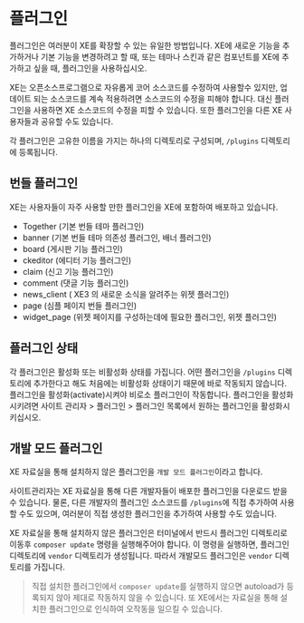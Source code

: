 # 플러그인

플러그인은 여러분이 XE를 확장할 수 있는 유일한 방법입니다. XE에 새로운 기능을 추가하거나 기본 기능을 변경하려고 할 때, 또는 테마나 스킨과 같은 컴포넌트를 XE에 추가하고 싶을 때, 플러그인을 사용하십시오.

XE는 오픈소스프로그램으로 자유롭게 코어 소스코드를 수정하여 사용할수 있지만, 업데이트 되는 소스코드를 계속 적용하려면 소스코드의 수정을 피해야 합니다. 대신 플러그인을 사용하면 XE 소스코드의 수정을 피할 수 있습니다. 또한 플러그인을 다른 XE 사용자들과 공유할 수도 있습니다.

각 플러그인은 고유한 이름을 가지는 하나의 디렉토리로 구성되며, `/plugins` 디렉토리에 등록됩니다.

## 번들 플러그인

XE는 사용자들이 자주 사용할 만한 플러그인을 XE에 포함하여 배포하고 있습니다.

* Together (기본 번들 테마 플러그인)
* banner (기본 번들 테마 의존성 플러그인, 배너 플러그인)
* board (게시판 기능 플러그인)
* ckeditor (에디터 기능 플러그인)
* claim (신고 기능 플러그인)
* comment (댓글 기능 플러그인)
* news\_client ( XE3 의 새로운 소식을 알려주는 위젯 플러그인)
* page (심플 페이지 번들 플러그인)
* widget\_page (위젯 페이지를 구성하는데에 필요한 플러그인, 위젯 플러그인)

## 플러그인 상태

각 플러그인은 활성화 또는 비활성화 상태를 가집니다. 어떤 플러그인을 `/plugins` 디렉토리에 추가한다고 해도 처음에는 비활성화 상태이기 때문에 바로 작동되지 않습니다. 플러그인을 활성화\(activate\)시켜야 비로소 플러그인이 작동합니다. 플러그인을 활성화시키려면 사이트 관리자 &gt; 플러그인 &gt; 플러그인 목록에서 원하는 플러그인을 활성화시키십시오.

## 개발 모드 플러그인

XE 자료실을 통해 설치하지 않은 플러그인을 `개발 모드 플러그인`이라고 합니다.

사이트관리자는 XE 자료실을 통해 다른 개발자들이 배포한 플러그인을 다운로드 받을 수 있습니다. 물론, 다른 개발자의 플러그인 소스코드를 `/plugins`에 직접 추가하여 사용할 수도 있으며, 여러분이 직접 생성한 플러그인을 추가하여 사용할 수도 있습니다.

XE 자료실을 통해 설치하지 않은 플러그인은 터미널에서 반드시 플러그인 디렉토리로 이동후 `composer update` 명령을 실행해주어야 합니다. 이 명령을 실행하면, 플러그인 디렉토리에 `vendor` 디렉토리가 생성됩니다. 따라서 개발모드 플러그인은 `vendor` 디렉토리를 가집니다.

> 직접 설치한 플러그인에서 `composer update`를 실행하지 않으면 autoload가 등록되지 않아 제대로 작동하지 않을 수 있습니다. 또 XE에서는 자료실을 통해 설치한 플러그인으로 인식하여 오작동을 일으킬 수 있습니다.

